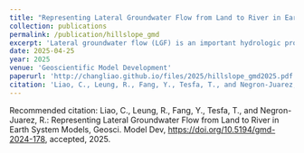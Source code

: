 ```yaml
---
title: "Representing Lateral Groundwater Flow from Land to River in Earth System Models"
collection: publications
permalink: /publication/hillslope_gmd
excerpt: 'Lateral groundwater flow (LGF) is an important hydrologic process in controlling water table dynamics. Due to the relatively coarse spatial resolutions of land surface models, the representation of this process is often overlooked or overly simplified. In this study, we developed a hillslope-based lateral groundwater flow model. Specifically, we first developed a hillslope definition model based on an existing watershed delineation model to represent the subgrid spatial variability in topography. Building upon this hillslope definition, we then developed a physical-based lateral groundwater flow using Darcy’s equation. This model explicitly considers the relationships between the groundwater table along the hillslope and the river water table levels. We coupled this intra-grid model to the land component (ELM) and river component (MOSART) of the Energy Exascale Earth System Model (E3SM). We tested both the hillslope definition model and the lateral groundwater flow model and performed sensitivity experiments using different configurations. Simulations for a single grid cell at 0.5° × 0.5° within the Amazon basin show that the definition of hillslope is the key to modeling lateral flow processes and the runoff partition between surface and subsurface can be dramatically changed using the hillslope approach. Although our method provides a pathway to improve the lateral flow process, future improvements are needed to better capture the subgrid structure to account for the spatial variability in hillslopes within the simulated grid of land surface models.'
date: 2025-04-25
year: 2025
venue: 'Geoscientific Model Development'
paperurl: 'http://changliao.github.io/files/2025/hillslope_gmd2025.pdf'
citation: 'Liao, C., Leung, R., Fang, Y., Tesfa, T., and Negron-Juarez, R.: Representing Lateral Groundwater Flow from Land to River in Earth System Models, Geosci. Model Dev, https://doi.org/10.5194/gmd-2024-178, accepted, 2025.'
---
```


Recommended citation: Liao, C., Leung, R., Fang, Y., Tesfa, T., and Negron-Juarez, R.: Representing Lateral Groundwater Flow from Land to River in Earth System Models, Geosci. Model Dev, https://doi.org/10.5194/gmd-2024-178, accepted, 2025.
